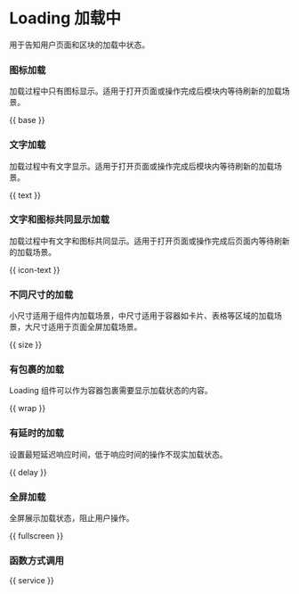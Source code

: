 # Loading 加载中

用于告知用户页面和区块的加载中状态。

### 图标加载

加载过程中只有图标显示。适用于打开页面或操作完成后模块内等待刷新的加载场景。

{{ base }}

### 文字加载

加载过程中有文字显示。适用于打开页面或操作完成后模块内等待刷新的加载场景。

{{ text }}

### 文字和图标共同显示加载

加载过程中有文字和图标共同显示。适用于打开页面或操作完成后页面内等待刷新的加载场景。

{{ icon-text }}

### 不同尺寸的加载
小尺寸适用于组件内加载场景，中尺寸适用于容器如卡片、表格等区域的加载场景，大尺寸适用于页面全屏加载场景。

{{ size }}

### 有包裹的加载
Loading 组件可以作为容器包裹需要显示加载状态的内容。

{{ wrap }}

### 有延时的加载
设置最短延迟响应时间，低于响应时间的操作不现实加载状态。

{{ delay }}

### 全屏加载
全屏展示加载状态，阻止用户操作。

{{ fullscreen }}

### 函数方式调用

{{ service }}
